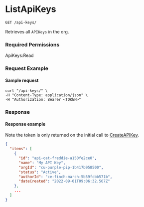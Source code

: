 # ListApiKeys

`GET /api-keys/`

Retrieves all `APIKeys` in the org.

### Required Permissions

ApiKeys:Read

### Request Example <a href="#request-example.1" id="request-example.1"></a>

#### Sample request <a href="#sample-request" id="sample-request"></a>

```shell
curl "/api-keys/" \
-H "Content-Type: application/json" \
-H "Authorization: Bearer <TOKEN>"
```

### Response <a href="#response" id="response"></a>

#### Response example <a href="#response-example" id="response-example"></a>

Note the token is only returned on the initial call to [CreateAPIKey](CreateApiKey.md).&#x20;

```json
{
  "items": [
    {
      "id": "api-cat-freddie-a150fe2ce0",
      "name": "My API Key",
      "orgId": "cu-purple-pip-1b417b958500",
      "status": "Active",
      "authorId": "ce-finch-march-5b59fcbb571b",
      "dateCreated": "2022-09-01T09:06:32.567Z"
    },
    ...
  ]
}
```
